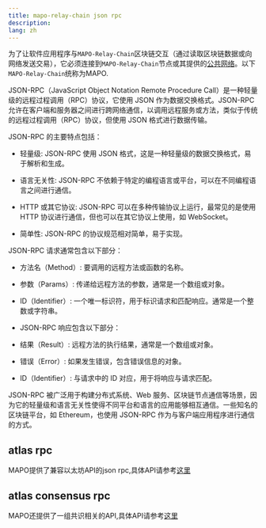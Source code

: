 ```yaml
---
title: mapo-relay-chain json rpc
description: 
lang: zh
---
```


为了让软件应用程序与`MAPO-Relay-Chain`区块链交互（通过读取区块链数据或向网络发送交易），它必须连接到`MAPO-Relay-Chain`节点或其提供的[公共网络](/docs/base/mapo-relay-chain/public-service.md)。以下`MAPO-Relay-Chain`统称为MAPO.

JSON-RPC（JavaScript Object Notation Remote Procedure Call）是一种轻量级的远程过程调用（RPC）协议，它使用 JSON 作为数据交换格式。JSON-RPC 允许在客户端和服务器之间进行跨网络通信，以调用远程服务或方法，类似于传统的远程过程调用（RPC）协议，但使用 JSON 格式进行数据传输。

JSON-RPC 的主要特点包括：

+ 轻量级: JSON-RPC 使用 JSON 格式，这是一种轻量级的数据交换格式，易于解析和生成。

+ 语言无关性: JSON-RPC 不依赖于特定的编程语言或平台，可以在不同编程语言之间进行通信。

+ HTTP 或其它协议: JSON-RPC 可以在多种传输协议上运行，最常见的是使用 HTTP 协议进行通信，但也可以在其它协议上使用，如 WebSocket。

+ 简单性: JSON-RPC 的协议规范相对简单，易于实现。

JSON-RPC 请求通常包含以下部分：

+ 方法名（Method）: 要调用的远程方法或函数的名称。
+ 参数（Params）: 传递给远程方法的参数，通常是一个数组或对象。
+ ID（Identifier）: 一个唯一标识符，用于标识请求和匹配响应。通常是一个整数或字符串。
+ JSON-RPC 响应包含以下部分：

+ 结果（Result）: 远程方法的执行结果，通常是一个数组或对象。
+ 错误（Error）: 如果发生错误，包含错误信息的对象。
+ ID（Identifier）: 与请求中的 ID 对应，用于将响应与请求匹配。

JSON-RPC 被广泛用于构建分布式系统、Web 服务、区块链节点通信等场景，因为它的轻量级和语言无关性使得不同平台和语言的应用能够相互通信。一些知名的区块链平台，如 Ethereum，也使用 JSON-RPC 作为与客户端应用程序进行通信的方式。

## atlas rpc

MAPO提供了兼容以太坊API的json rpc,具体API请参考[这里](/docs/sdk/mapo-relay-chain/json-rpc/atlas-json-rpc.md)

## atlas consensus rpc

MAPO还提供了一组共识相关的API,具体API请参考[这里](/docs/sdk/mapo-relay-chain/json-rpc/atlas-consensus-rpc.md)




